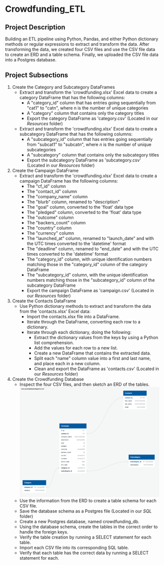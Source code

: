 # Crowdfunding_ETL

## **Project Description**

Building an ETL pipeline using Python, Pandas, and either Python dictionary methods or regular expressions to extract and transform the data. After transforming the data, we created four CSV files and use the CSV file data to create an ERD and a table schema. Finally, we uploaded the CSV file data into a Postgres database.

## **Project Subsections**

1. Create the Category and Subcategory DataFrames
    - Extract and transform the 'crowdfunding.xlsx' Excel data to create a category DataFrame that has the following columns:
        - A "category_id" column that has entries going sequentially from "cat1" to "catn", where n is the number of unique categories
        - A "category" column that contains only the category titles
        - Export the category DataFrame as 'category.csv' (Located in our *Resources* folder)
    - Extract and transform the 'crowdfunding.xlsx' Excel data to create a subcategory DataFrame that has the following columns:
        - A "subcategory_id" column that has entries going sequentially from "subcat1" to "subcat*n*", where *n* is the number of unique subcategories
        - A "subcategory" column that contains only the subcategory titles
        - Export the subcategory DataFrame as 'subcategory.csv' (Located in our *Resources* folder)
1. Create the Campaign DataFrame
    - Extract and transform the 'crowdfunding.xlsx' Excel data to create a campaign DataFrame has the following columns:
        - The "cf_id" column
        - The "contact_id" column
        - The "company_name" column
        - The "blurb" column, renamed to "description"
        - The "goal" column, converted to the 'float' data type
        - The "pledged" column, converted to the 'float' data type
        - The "outcome" column
        - The "backers_count" column
        - The "country" column
        - The "currency" column
        - The "launched_at" column, renamed to "launch_date" and with the UTC times converted to the 'datetime' format
        - The "deadline" column, renamed to "end_date" and with the UTC times converted to the 'datetime' format
        - The "category_id" column, with unique identification numbers matching those in the "category_id" column of the category DataFrame
        - The "subcategory_id" column, with the unique identification numbers matching those in the "subcategory_id" column of the subcategory DataFrame
        - Export the campaign DataFrame as 'campaign.csv' (Located in our *Resources* folder)
1. Create the Contacts DataFrame
    - Use Python dictionary methods to extract and transform the data from the 'contacts.xlsx' Excel data:
        - Import the contacts.xlsx file into a DataFrame.
        - Iterate through the DataFrame, converting each row to a dictionary.
        - Iterate through each dictionary, doing the following:
            - Extract the dictionary values from the keys by using a Python list comprehension.
            - Add the values for each row to a new list.
            - Create a new DataFrame that contains the extracted data.
            - Split each "name" column value into a first and last name, and place each in a new column.
            - Clean and export the DataFrame as 'contacts.csv' (Located in our *Resources* folder)
1. Create the Crowdfunding Database
    - Inspect the four CSV files, and then sketch an ERD of the tables. ![ER Diagram](SQL/ER_Diagram.png)
    - Use the information from the ERD to create a table schema for each CSV file.
    - Save the database schema as a Postgres file (Located in our *SQL* folder)
    - Create a new Postgres database, named crowdfunding_db.
    - Using the database schema, create the tables in the correct order to handle the foreign keys.
    - Verify the table creation by running a SELECT statement for each table.
    - Import each CSV file into its corresponding SQL table.
    - Verify that each table has the correct data by running a SELECT statement for each.